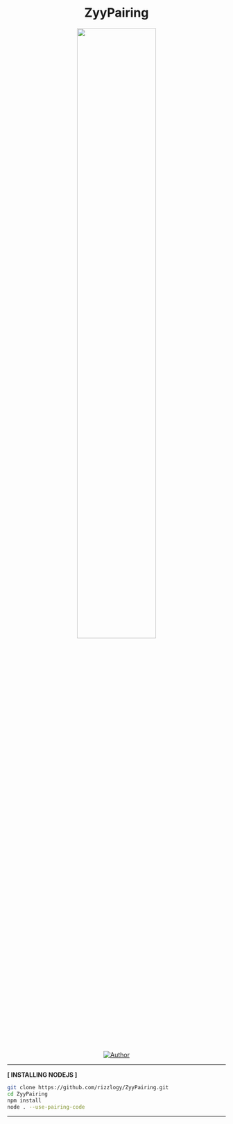 <h1 align="center">ZyyPairing</h1>
<p align="center">
    <img src="https://github-production-user-asset-6210df.s3.amazonaws.com/141845356/269088895-1df53f8e-3406-49f0-97e4-f06c112d6155.jpg?X-Amz-Algorithm=AWS4-HMAC-SHA256&X-Amz-Credential=AKIAIWNJYAX4CSVEH53A%2F20230919%2Fus-east-1%2Fs3%2Faws4_request&X-Amz-Date=20230919T203925Z&X-Amz-Expires=300&X-Amz-Signature=6fe97f46e15f897634477ed382bc3e03e8b98df741e80bc58ccbacc807a71208&X-Amz-SignedHeaders=host&actor_id=141845356&key_id=0&repo_id=693843145" width="60%" style="margin-left: auto;margin-right: auto;display: block;">
</p>
</p>
<p align="center">
<a href="https://github.com/rizzlogy"><img title="Author" src="https://img.shields.io/badge/AUTHOR-RizzyFuzz-blue.svg?style=for-the-badge&logo=github"></a>

---------

**[ INSTALLING NODEJS ]**

```bash
git clone https://github.com/rizzlogy/ZyyPairing.git
cd ZyyPairing
npm install
node . --use-pairing-code
```

---------
